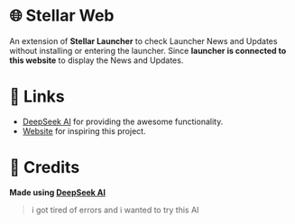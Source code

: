 # 🌐 Stellar Web
 An extension of **Stellar Launcher**  to check Launcher News and Updates without installing or entering the launcher.
 Since **launcher is connected to this website** to display the News and Updates.

# 🔗 Links

-  [DeepSeek AI](https://www.deepseek.com) for providing the awesome functionality.
-  [Website](https://vrkx.github.io/Stellarweb/) for inspiring this project.

 # 📃 Credits
 **Made using [DeepSeek AI](https://www.deepseek.com)**
 > i got tired of errors and i wanted to try this AI
